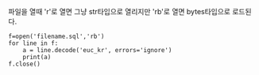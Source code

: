 파일을 열때 'r'로 열면 그냥 str타입으로 열리지만 'rb'로 열면 bytes타입으로 로드된다.

    f=open('filename.sql','rb')
    for line in f:
    	a = line.decode('euc_kr', errors='ignore')
    	print(a)
    f.close()
